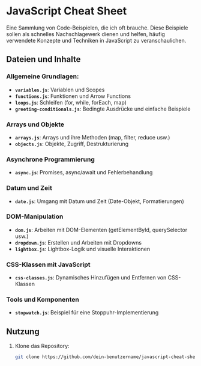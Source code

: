 # JavaScript Cheat Sheet

Eine Sammlung von Code-Beispielen, die ich oft brauche. Diese Beispiele sollen als schnelles Nachschlagewerk dienen und helfen, häufig verwendete Konzepte und Techniken in JavaScript zu veranschaulichen.

## Dateien und Inhalte

### Allgemeine Grundlagen:

- **`variables.js`**: Variablen und Scopes
- **`functions.js`**: Funktionen und Arrow Functions
- **`loops.js`**: Schleifen (for, while, forEach, map)
- **`greeting-conditionals.js`**: Bedingte Ausdrücke und einfache Beispiele

### Arrays und Objekte

- **`arrays.js`**: Arrays und ihre Methoden (map, filter, reduce usw.)
- **`objects.js`**: Objekte, Zugriff, Destrukturierung

### Asynchrone Programmierung

- **`async.js`**: Promises, async/await und Fehlerbehandlung

### Datum und Zeit

- **`date.js`**: Umgang mit Datum und Zeit (Date-Objekt, Formatierungen)

### DOM-Manipulation

- **`dom.js`**: Arbeiten mit DOM-Elementen (getElementById, querySelector usw.)
- **`dropdown.js`**: Erstellen und Arbeiten mit Dropdowns
- **`lightbox.js`**: Lightbox-Logik und visuelle Interaktionen

### CSS-Klassen mit JavaScript

- **`css-classes.js`**: Dynamisches Hinzufügen und Entfernen von CSS-Klassen

### Tools und Komponenten

- **`stopwatch.js`**: Beispiel für eine Stoppuhr-Implementierung

## Nutzung

1. Klone das Repository:
   ```bash
   git clone https://github.com/dein-benutzername/javascript-cheat-sheet.git
   ```
